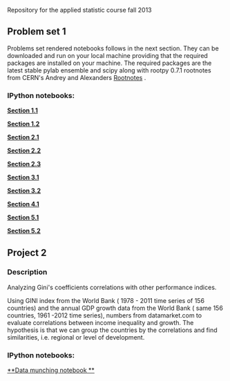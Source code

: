 Repository for the applied statistic course fall 2013



## Problem set 1
Problems set rendered notebooks follows in the next section.
They can be downloaded and run on your local machine providing that the required packages are installed on your machine.
The required packages are the latest stable pylab ensemble and scipy along with rootpy 0.7.1 rootnotes from CERN's Andrey and Alexanders
[Rootnotes](https://gist.github.com/mazurov/6194738) .


### IPython notebooks:

[**Section 1.1**](http://nbviewer.ipython.org/urls/raw.github.com/giulioungaretti/stats2013/master/ProblemSet/1.1.ipynb)

[**Section 1.2**](http://nbviewer.ipython.org/urls/raw.github.com/giulioungaretti/stats2013/master/ProblemSet/1.2.ipynb)

[**Section 2.1**](http://nbviewer.ipython.org/urls/raw.github.com/giulioungaretti/stats2013/master/ProblemSet/2.1.ipynb)

[**Section 2.2**](http://nbviewer.ipython.org/urls/raw.github.com/giulioungaretti/stats2013/master/ProblemSet/2.2.ipynb)

[**Section 2.3**](http://nbviewer.ipython.org/urls/raw.github.com/giulioungaretti/stats2013/master/ProblemSet/2.3.ipynb)

[**Section 3.1**](http://nbviewer.ipython.org/urls/raw.github.com/giulioungaretti/stats2013/master/ProblemSet/3.1.ipynb)

[**Section 3.2**](http://nbviewer.ipython.org/urls/raw.github.com/giulioungaretti/stats2013/master/ProblemSet/3.2.ipynb)

[**Section 4.1**](http://nbviewer.ipython.org/urls/raw.github.com/giulioungaretti/stats2013/master/ProblemSet/4.1.ipynb)

[**Section 5.1**](http://nbviewer.ipython.org/urls/raw.github.com/giulioungaretti/stats2013/master/ProblemSet/5.1.ipynb)


[**Section 5.2**](http://nbviewer.ipython.org/urls/raw.github.com/giulioungaretti/stats2013/master/ProblemSet/5.2.ipynb)



## Project 2

### Description 

Analyzing Gini's coefficients correlations with other performance indices.

Using GINI index from the World Bank ( 1978 - 2011 time series of 156 countries) and the annual GDP growth data from the World Bank ( same 156 countries, 1961 -2012 time series), numbers from datamarket.com to evaluate correlations between income inequality and growth. The hypothesis is that we can group the countries by the correlations and find similarities, i.e. regional or level of development.



### IPython notebooks:

[**Data munching notebook **](http://nbviewer.ipython.org/urls/raw.github.com/giulioungaretti/stats2013/master/Project2/Data_munching.ipynb)


